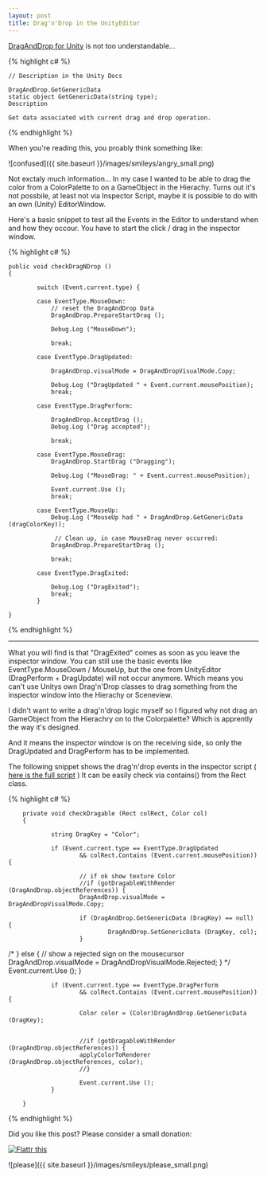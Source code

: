 ```yaml
---
layout: post
title: Drag'n'Drop in the UnityEditor
---
```


<a href="http://docs.unity3d.com/ScriptReference/DragAndDrop.html" target="_blank">DragAndDrop for Unity</a> is not too understandable...  

{% highlight c# %}

    // Description in the Unity Docs

    DragAndDrop.GetGenericData
    static object GetGenericData(string type);
    Description

    Get data associated with current drag and drop operation.

{% endhighlight %}


When you're reading this, you proably think something like:

![confused]({{ site.baseurl }}/images/smileys/angry_small.png)


Not exctaly much information... In my case I wanted to be able to drag the color from a ColorPalette to on a GameObject in the Hierachy.
Turns out it's not possbile, at least not via Inspector Script, maybe it is possible to do with an own (Unity) EditorWindow.

Here's a basic snippet to test all the Events in the Editor to understand when and how they occour.
You have to start the click / drag in the inspector window.

{% highlight c# %}

    public void checkDragNDrop ()
    {

            switch (Event.current.type) {

            case EventType.MouseDown:
                // reset the DragAndDrop Data
                DragAndDrop.PrepareStartDrag ();

                Debug.Log ("MouseDown");

                break;

            case EventType.DragUpdated:

                DragAndDrop.visualMode = DragAndDropVisualMode.Copy;

                Debug.Log ("DragUpdated " + Event.current.mousePosition);
                break;

            case EventType.DragPerform:

                DragAndDrop.AcceptDrag ();
                Debug.Log ("Drag accepted");

                break;
                
            case EventType.MouseDrag:
                DragAndDrop.StartDrag ("Dragging");

                Debug.Log ("MouseDrag: " + Event.current.mousePosition);

                Event.current.Use ();
                break;
                
            case EventType.MouseUp:
                Debug.Log ("MouseUp had " + DragAndDrop.GetGenericData (dragColorKey));

                 // Clean up, in case MouseDrag never occurred:
                DragAndDrop.PrepareStartDrag ();

                break;

            case EventType.DragExited:

                Debug.Log ("DragExited");
                break;
            }

    }

{% endhighlight %}


***

What you will find is that "DragExited" comes as soon as you leave the inspector window. You can still use the basic events like EventType.MouseDown / MouseUp, but the one from UnityEditor (DragPerform + DragUpdate) will not occur anymore. Which means you can't use Unitys own Drag'n'Drop classes to drag something from the inspector window into the Hierachy or Sceneview.

I didn't want to write a drag'n'drop logic myself so I figured why not drag an GameObject from the Hierachry on to the Colorpalette? Which is apprently the way it's designed.

And it means the inspector window is on the receiving side, so only the DragUpdated and DragPerform has to be implemented.

The following snippet shows the drag'n'drop events in the inspector script ( <a href="https://gist.github.com/DomDomHaas/bad737591dcf51896eca" target="_blank">here is the full script</a> )
It can be easily check via contains() from the Rect class.

{% highlight c# %}

		private void checkDragable (Rect colRect, Color col)
		{

				string DragKey = "Color";

				if (Event.current.type == EventType.DragUpdated
						&& colRect.Contains (Event.current.mousePosition)) {
			
						// if ok show texture Color
						//if (gotDragableWithRender (DragAndDrop.objectReferences)) {
						DragAndDrop.visualMode = DragAndDropVisualMode.Copy;
				
						if (DragAndDrop.GetGenericData (DragKey) == null) {
								DragAndDrop.SetGenericData (DragKey, col);
						}
				
/*						} else {
								// show a rejected sign on the mousecursor
								DragAndDrop.visualMode = DragAndDropVisualMode.Rejected;
						}
*/			
						Event.current.Use ();
				}
		
				if (Event.current.type == EventType.DragPerform
						&& colRect.Contains (Event.current.mousePosition)) {
			
						Color color = (Color)DragAndDrop.GetGenericData (DragKey);
			
			
						//if (gotDragableWithRender (DragAndDrop.objectReferences)) {
						applyColorToRenderer (DragAndDrop.objectReferences, color);
						//}
			
						Event.current.Use ();
				}

		}
{% endhighlight %}



Did you like this post? Please consider a small donation:

<div class="flatter_button">
    <a href="https://flattr.com/submit/auto?user_id=DomDomHaas&url=http%3A%2F%2Fdomdomhaas.github.io%2FColorPaletteImporter%2F" target="_blank"><img src="//api.flattr.com/button/flattr-badge-large.png" alt="Flattr this" title="Flattr this" border="0"></a>
</div>

![please]({{ site.baseurl }}/images/smileys/please_small.png)
